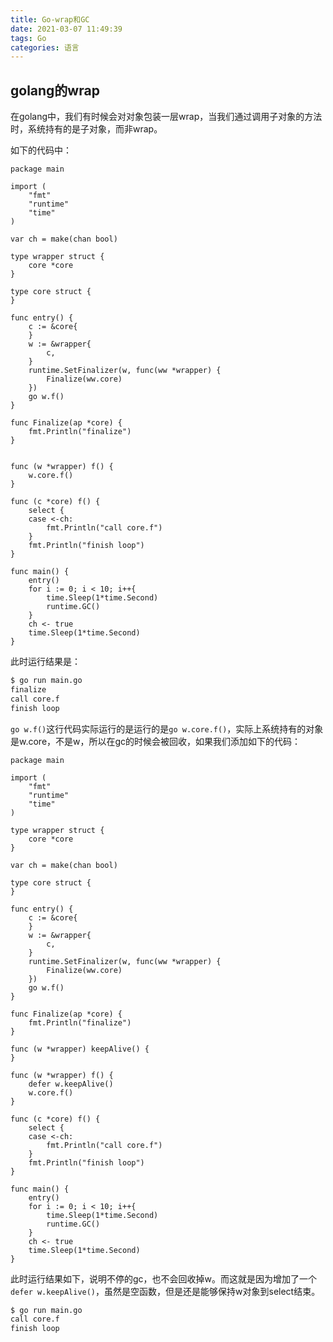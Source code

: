 ```yaml
---
title: Go-wrap和GC
date: 2021-03-07 11:49:39
tags: Go
categories: 语言
---
```

## golang的wrap
在golang中，我们有时候会对对象包装一层wrap，当我们通过调用子对象的方法时，系统持有的是子对象，而非wrap。
<!-- more -->
如下的代码中：
``` golang
package main

import (
    "fmt"
    "runtime"
    "time"
)

var ch = make(chan bool)

type wrapper struct {
    core *core
}

type core struct {
}

func entry() {
    c := &core{
    }
    w := &wrapper{
        c,
    }
    runtime.SetFinalizer(w, func(ww *wrapper) {
        Finalize(ww.core)
    })
    go w.f()
}

func Finalize(ap *core) {
    fmt.Println("finalize")
}


func (w *wrapper) f() {
    w.core.f()
}

func (c *core) f() {
    select {
    case <-ch:
        fmt.Println("call core.f")
    }
    fmt.Println("finish loop")
}

func main() {
    entry()
    for i := 0; i < 10; i++{
        time.Sleep(1*time.Second)
        runtime.GC()
    }
    ch <- true
    time.Sleep(1*time.Second)
}
```
此时运行结果是：
``` bash
$ go run main.go
finalize
call core.f
finish loop
```

`go w.f()`这行代码实际运行的是运行的是`go w.core.f()`，实际上系统持有的对象是w.core，不是w，所以在gc的时候会被回收，如果我们添加如下的代码：
``` golang
package main

import (
    "fmt"
    "runtime"
    "time"
)

type wrapper struct {
    core *core
}

var ch = make(chan bool)

type core struct {
}

func entry() {
    c := &core{
    }
    w := &wrapper{
        c,
    }
    runtime.SetFinalizer(w, func(ww *wrapper) {
        Finalize(ww.core)
    })
    go w.f()
}

func Finalize(ap *core) {
    fmt.Println("finalize")
}

func (w *wrapper) keepAlive() {
}

func (w *wrapper) f() {
    defer w.keepAlive()
    w.core.f()
}

func (c *core) f() {
    select {
    case <-ch:
        fmt.Println("call core.f")
    }
    fmt.Println("finish loop")
}

func main() {
    entry()
    for i := 0; i < 10; i++{
        time.Sleep(1*time.Second)
        runtime.GC()
    }
    ch <- true
    time.Sleep(1*time.Second)
}
```
此时运行结果如下，说明不停的gc，也不会回收掉w。而这就是因为增加了一个`defer w.keepAlive()`，虽然是空函数，但是还是能够保持w对象到select结束。
``` bash
$ go run main.go
call core.f
finish loop
```

